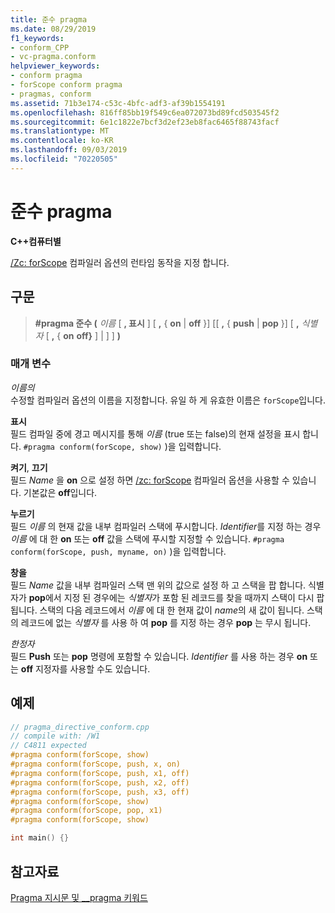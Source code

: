 ```yaml
---
title: 준수 pragma
ms.date: 08/29/2019
f1_keywords:
- conform_CPP
- vc-pragma.conform
helpviewer_keywords:
- conform pragma
- forScope conform pragma
- pragmas, conform
ms.assetid: 71b3e174-c53c-4bfc-adf3-af39b1554191
ms.openlocfilehash: 816ff85bb19f549c6ea072073bd89fcd503545f2
ms.sourcegitcommit: 6e1c1822e7bcf3d2ef23eb8fac6465f88743facf
ms.translationtype: MT
ms.contentlocale: ko-KR
ms.lasthandoff: 09/03/2019
ms.locfileid: "70220505"
---
```

# <a name="conform-pragma"></a>준수 pragma

**C++컴퓨터별**

[/Zc: forScope](../build/reference/zc-forscope-force-conformance-in-for-loop-scope.md) 컴파일러 옵션의 런타임 동작을 지정 합니다.

## <a name="syntax"></a>구문

> **#pragma 준수 (** *이름* [ **, 표시** ] [ **,** { **on** | **off** }] [[ **,** { **push** | **pop** }] [ **,** *식별자* [ **,** { **on** **off}** ]  |  ] ] **)**

### <a name="parameters"></a>매개 변수

*이름의*\
수정할 컴파일러 옵션의 이름을 지정합니다. 유일 하 게 유효한 이름은 `forScope`입니다.

**표시**\
필드 컴파일 중에 경고 메시지를 통해 *이름* (true 또는 false)의 현재 설정을 표시 합니다. `#pragma conform(forScope, show)` )을 입력합니다.

**켜기**, **끄기**\
필드 *Name* 을 **on** 으로 설정 하면 [/zc: forScope](../build/reference/zc-forscope-force-conformance-in-for-loop-scope.md) 컴파일러 옵션을 사용할 수 있습니다. 기본값은 **off**입니다.

**누르기**\
필드 *이름* 의 현재 값을 내부 컴파일러 스택에 푸시합니다. *Identifier*를 지정 하는 경우 *이름* 에 대 한 **on** 또는 **off** 값을 스택에 푸시할 지정할 수 있습니다. `#pragma conform(forScope, push, myname, on)` )을 입력합니다.

**창을**\
필드 *Name* 값을 내부 컴파일러 스택 맨 위의 값으로 설정 하 고 스택을 팝 합니다. 식별자가 **pop**에서 지정 된 경우에는 *식별자*가 포함 된 레코드를 찾을 때까지 스택이 다시 팝 됩니다. 스택의 다음 레코드에서 *이름* 에 대 한 현재 값이 *name*의 새 값이 됩니다. 스택의 레코드에 없는 *식별자* 를 사용 하 여 **pop** 를 지정 하는 경우 **pop** 는 무시 됩니다.

*한정자*\
필드 **Push** 또는 **pop** 명령에 포함할 수 있습니다. *Identifier* 를 사용 하는 경우 **on** 또는 **off** 지정자를 사용할 수도 있습니다.

## <a name="example"></a>예제

```cpp
// pragma_directive_conform.cpp
// compile with: /W1
// C4811 expected
#pragma conform(forScope, show)
#pragma conform(forScope, push, x, on)
#pragma conform(forScope, push, x1, off)
#pragma conform(forScope, push, x2, off)
#pragma conform(forScope, push, x3, off)
#pragma conform(forScope, show)
#pragma conform(forScope, pop, x1)
#pragma conform(forScope, show)

int main() {}
```

## <a name="see-also"></a>참고자료

[Pragma 지시문 및 __pragma 키워드](../preprocessor/pragma-directives-and-the-pragma-keyword.md)
